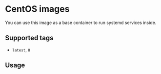 # CentOS images

You can use this image as a base container to run systemd services inside.

## Supported tags
 - `latest`, `8`

## Usage
